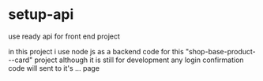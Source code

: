 # setup-api
use ready api for front end project

in this project i use node js as a backend code for this "shop-base-product---card" project although it is still for development
 any login confirmation code will sent to it's ... page
